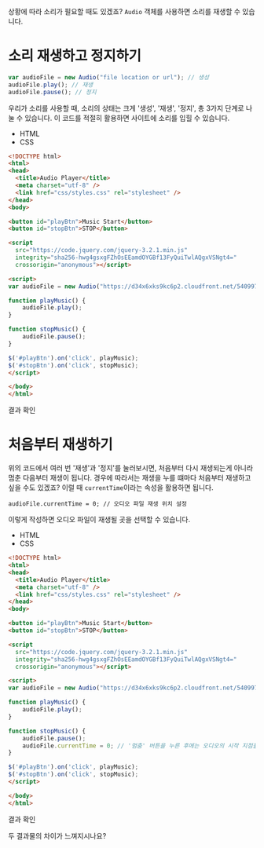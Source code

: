 상황에 따라 소리가 필요할 때도 있겠죠? `Audio` 객체를 사용하면 소리를 재생할 수 있습니다.

# 소리 재생하고 정지하기

```js
var audioFile = new Audio("file location or url"); // 생성
audioFile.play(); // 재생
audioFile.pause(); // 정지
```

우리가 소리를 사용할 때, 소리의 상태는 크게 '생성', '재생', '정지', 총 3가지 단계로 나눌 수 있습니다. 이 코드를 적절히 활용하면 사이트에 소리를 입힐 수 있습니다.

- HTML
- CSS

```html
<!DOCTYPE html>
<html>
<head>
  <title>Audio Player</title>
  <meta charset="utf-8" />
  <link href="css/styles.css" rel="stylesheet" />
</head>
<body>

<button id="playBtn">Music Start</button>
<button id="stopBtn">STOP</button>

<script
  src="https://code.jquery.com/jquery-3.2.1.min.js"
  integrity="sha256-hwg4gsxgFZhOsEEamdOYGBf13FyQuiTwlAQgxVSNgt4="
  crossorigin="anonymous"></script>

<script> 
var audioFile = new Audio("https://d34x6xks9kc6p2.cloudfront.net/540997b0-a35f-4b69-86d6-b1c925c4a264/540997b0-a35f-4b69-86d6-b1c925c4a264.mp3");

function playMusic() {
    audioFile.play();
}

function stopMusic() {
    audioFile.pause();
}

$('#playBtn').on('click', playMusic);
$('#stopBtn').on('click', stopMusic);
</script> 

</body>
</html>
```

결과 확인

# 처음부터 재생하기

위의 코드에서 여러 번 '재생'과 '정지'를 눌러보시면, 처음부터 다시 재생되는게 아니라 멈춘 다음부터 재생이 됩니다. 경우에 따라서는 재생을 누를 떄마다 처음부터 재생하고 싶을 수도 있겠죠? 이럴 때 `currentTime`이라는 속성을 활용하면 됩니다.

```
audioFile.currentTime = 0; // 오디오 파일 재생 위치 설정
```

이렇게 작성하면 오디오 파일이 재생될 곳을 선택할 수 있습니다.

- HTML
- CSS

```html
<!DOCTYPE html>
<html>
<head>
  <title>Audio Player</title>
  <meta charset="utf-8" />
  <link href="css/styles.css" rel="stylesheet" />
</head>
<body>

<button id="playBtn">Music Start</button>
<button id="stopBtn">STOP</button>

<script
  src="https://code.jquery.com/jquery-3.2.1.min.js"
  integrity="sha256-hwg4gsxgFZhOsEEamdOYGBf13FyQuiTwlAQgxVSNgt4="
  crossorigin="anonymous"></script>

<script> 
var audioFile = new Audio("https://d34x6xks9kc6p2.cloudfront.net/540997b0-a35f-4b69-86d6-b1c925c4a264/540997b0-a35f-4b69-86d6-b1c925c4a264.mp3");

function playMusic() {
    audioFile.play();
}

function stopMusic() {
    audioFile.pause();
    audioFile.currentTime = 0; // '멈춤' 버튼을 누른 후에는 오디오의 시작 지점을 처음으로 다시 돌려주기.
}

$('#playBtn').on('click', playMusic);
$('#stopBtn').on('click', stopMusic);
</script> 

</body>
</html>
```

결과 확인

두 결과물의 차이가 느껴지시나요?